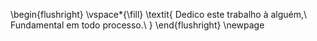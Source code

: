 <!-- Dedicatoria -->
<!--
Item opcional. É um texto, geralmente curto, no qual o autor presta uma homenagem ou dedica seu trabalho a alguém.
-->
\begin{flushright}
\vspace*{\fill}
\textit{
    Dedico este trabalho à alguém,\\
    Fundamental em todo processo.\\
}
\end{flushright}
\newpage
